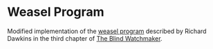 # Weasel Program
Modified implementation of the [weasel program]() described by Richard Dawkins in the third chapter of [The Blind Watchmaker](https://en.wikipedia.org/wiki/The_Blind_Watchmaker).

